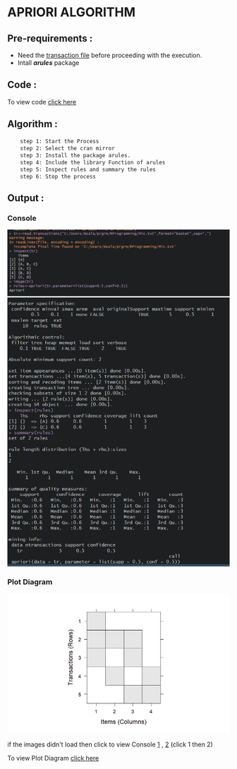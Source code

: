 # APRIORI ALGORITHM

## Pre-requirements :
 * Need the [transaction file](./Mic.txt) before proceeding with  the execution.
 * Intall *__arules__* package

## Code :

To view code [click here](./APRIORI%20ALGORITHM.R)

## Algorithm :


```Algorithm
    step 1: Start the Process
    step 2: Select the cran mirror
    step 3: Install the package arules.
    step 4: Include the library Function of arules
    step 5: Inspect rules and summary the rules
    step 6: Stop the process
```

## Output :

### Console

![Console](./output1.png)
![Console](./output2.png)

### Plot Diagram

![Image](./Rplot.png)

if the images didn't load then click to view Console [1](./output1.png) , [2](./output2.png) (click 1 then 2) 


To view Plot Diagram [click here](./Rplot.png)